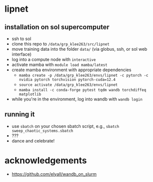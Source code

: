 # lipnet

## installation on sol supercomputer
- ssh to sol
- clone this repo to `/data/grp_klee263/src/lipnet`
- move training data into the folder `data/` (via globus, ssh, or sol web interface)
- log into a compute node with `interactive`
- activate mamba with `module load mamba/latest`
- create mamba environment with appropriate dependencies
  - `mamba create -p /data/grp_klee263/envs/lipnet -c pytorch -c nvidia pytorch
    torchvision pytorch-cuda=12.4`
  - `source activate /data/grp_klee263/envs/lipnet`
  - `mamba install -c conda-forge pytest tqdm wandb torchdiffeq matplotlib`
- while you're in the environment, log into wandb with `wandb login`

## running it
- use `sbatch` on your chosen sbatch script, e.g., `sbatch sweep_chaotic_systems.sbatch`
- ???
- dance and celebrate!

# acknowledgements
- https://github.com/elyall/wandb_on_slurm
